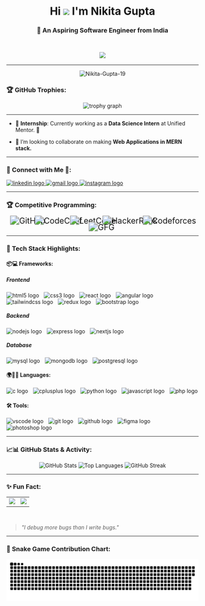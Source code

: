 <!-- Profile README -->
<h1 align="center">Hi <img src="https://media.giphy.com/media/hvRJCLFzcasrR4ia7z/giphy.gif" width="40"/> I'm Nikita Gupta</h1>
<h3 align="center">🎯 An Aspiring Software Engineer from India</h3>
<br>
<p align="center">
  <img src="https://readme-typing-svg.herokuapp.com?font=Fira+Code&size=28&pause=1000&color=0FB7FF&center=true&vCenter=true&width=1050&lines=🚀+Welcome+to+Nikita's+Dev+Universe+🚀;👩‍💻+B.Tech+CSE+Student+📖;DSA+Enthusiast+%7C+Full+Stack+Developer+%7C+Lifelong+Learner" />
</p>

---

<p align="center"> <img src="https://komarev.com/ghpvc/?username=Nikita-Gupta-19&label=Profile%20views&color=0e75b6&style=flat" alt="Nikita-Gupta-19" /> </p>

### 🏆 GitHub Trophies:
<p align="center">
    <img src="https://github-profile-trophy.vercel.app?username=Nikita-Gupta-19&theme=tokyonight&column=-1&row=1&margin-w=8&margin-h=8&no-bg=false&no-frame=false&order=4" height="150" alt="trophy graph"  />
</p>

---

- 🎯 **Internship**: Currently working as a **Data Science Intern** at Unified Mentor. 🚀

- 🤝 I’m looking to collaborate on making **Web Applications in MERN stack.**

--- 

### 📩 Connect with Me 🤝:
<div align="left">
  <a href="https://www.linkedin.com/in/nikita-gupta-790a54284/" target="_blank">
    <img src="https://raw.githubusercontent.com/maurodesouza/profile-readme-generator/master/src/assets/icons/social/linkedin/default.svg" width="62" height="50" alt="linkedin logo"  />
  </a>
  <a href="mailto:nikitagpt06@gmail.com" target="_blank">
    <img src="https://raw.githubusercontent.com/maurodesouza/profile-readme-generator/master/src/assets/icons/social/gmail/default.svg" width="62" height="50" alt="gmail logo"  />
  </a>
  <a href="https://www.instagram.com/nikita.gupta06/" target="_blank">
    <img src="https://raw.githubusercontent.com/maurodesouza/profile-readme-generator/master/src/assets/icons/social/instagram/default.svg" width="62" height="50" alt="instagram logo"  />
  </a>
</div>

---

### 🏆 Competitive Programming:

<p align="center">
  <a href="https://github.com/nikita-gupta-19">
    <span style="display:inline-block; transform:scale(1.5); margin-right:5px;">
      <img src="https://img.shields.io/badge/GitHub-100000?style=flat-square&logo=github&logoColor=white" alt="GitHub"/>
    </span>
  </a>
  <a href="https://www.codechef.com/users/gaze_scene_26">
    <span style="display:inline-block; transform:scale(1.5); margin-right:5px;">
      <img src="https://img.shields.io/badge/CodeChef-5B4638?style=flat-square&logo=codechef&logoColor=white" alt="CodeChef"/>
    </span>
  </a>
  <a href="https://leetcode.com/nikita_gupta_19">
    <span style="display:inline-block; transform:scale(1.5); margin-right:5px;">
      <img src="https://img.shields.io/badge/LeetCode-FFA116?style=flat-square&logo=leetcode&logoColor=black" alt="LeetCode"/>
    </span>
  </a>
  <a href="https://www.hackerrank.com/@nikitagpt06">
    <span style="display:inline-block; transform:scale(1.5); margin-right:5px;">
      <img src="https://img.shields.io/badge/HackerRank-2EC866?style=flat-square&logo=hackerrank&logoColor=white" alt="HackerRank"/>
    </span>
  </a>
  <a href="https://codeforces.com/profile/nikitagpt06">
    <span style="display:inline-block; transform:scale(1.5); margin-right:5px;">
      <img src="https://img.shields.io/badge/Codeforces-1F8ACB?style=flat-square&logo=codeforces&logoColor=white" alt="Codeforces"/>
    </span>
  </a>
  <a href="https://auth.geeksforgeeks.org/user/nikitazu5k">
    <span style="display:inline-block; transform:scale(1.5); margin-right:5px;">
      <img src="https://img.shields.io/badge/GFG-14A800?style=flat-square&logo=geeksforgeeks&logoColor=white" alt="GFG"/>
    </span>
  </a>
</p>


---

### 🧠 Tech Stack Highlights:

#### 📦💻 Frameworks:
<!-- FRONTEND STACK -->
<h5>Frontend</h5>
<div align="left">
  <img src="https://skillicons.dev/icons?i=html" height="55" alt="html5 logo" title="HTML" />
  <img width="5" />
  <img src="https://skillicons.dev/icons?i=css" height="55" alt="css3 logo" title="CSS" />
  <img width="5" />
  <img src="https://skillicons.dev/icons?i=react" height="55" alt="react logo" title="React.js" />
  <img width="5" />
  <img src="https://skillicons.dev/icons?i=angular" height="55" alt="angular logo" title="Angular" />
  <img width="5" />
  <img src="https://skillicons.dev/icons?i=tailwind" height="55" alt="tailwindcss logo" title="Tailwind CSS" />
  <img width="5" />
  <img src="https://skillicons.dev/icons?i=redux" height="55" alt="redux logo" title="Redux" />
  <img width="5" />
  <img src="https://skillicons.dev/icons?i=bootstrap" height="55" alt="bootstrap logo" title="Bootstrap" />
</div>

<!-- BACKEND STACK -->
<h5>Backend</h5>
<div align="left">
  <img src="https://skillicons.dev/icons?i=nodejs" height="55" alt="nodejs logo" title="Node.js" />
  <img width="5" />
  <img src="https://skillicons.dev/icons?i=express" height="55" alt="express logo" title="Express.js" />
  <img width="5" />
  <img src="https://skillicons.dev/icons?i=nextjs" height="55" alt="nextjs logo" title="Next.js" />
</div>

<!-- DATABASE STACK -->
<h5>Database</h5>
<div align="left">
  <img src="https://skillicons.dev/icons?i=mysql" height="55" alt="mysql logo" title="MySQL" />
  <img width="5" />
  <img src="https://skillicons.dev/icons?i=mongodb" height="55" alt="mongodb logo" title="MongoDB" /> 
  <img width="5" />
  <img src="https://skillicons.dev/icons?i=postgres" height="55" alt="postgresql logo" title="PostgreSQL" />
</div>

#### 🌍👨‍💻 Languages:
<div align="left">
  <img src="https://skillicons.dev/icons?i=c" height="55" alt="c logo" title="C" />
  <img width="5" />
  <img src="https://skillicons.dev/icons?i=cpp" height="55" alt="cplusplus logo" title="C++" />
  <img width="5" />
  <img src="https://skillicons.dev/icons?i=py" height="55" alt="python logo" title="Python" />
  <img width="5" />
  <img src="https://skillicons.dev/icons?i=js" height="55" alt="javascript logo" title="JavaScript" />
  <img width="5" />
  <img src="https://skillicons.dev/icons?i=php" height="55" alt="php logo" title="PHP" />
</div>

#### 🛠️ Tools:
<div align="left">
  <img src="https://skillicons.dev/icons?i=vscode" height="55" alt="vscode logo" title="VS Code" />
  <img width="5" />
  <img src="https://skillicons.dev/icons?i=git" height="55" alt="git logo" title="Git" />
  <img width="5" />
  <img src="https://skillicons.dev/icons?i=github" height="55" alt="github logo" title="GitHub" />
  <img width="5" />
  <img src="https://skillicons.dev/icons?i=figma" height="55" alt="figma logo" title="Figma" />
  <img width="5" />
  <img src="https://skillicons.dev/icons?i=ps" height="55" alt="photoshop logo" title="Adobe Photoshop" />
</div>

---
### 📈📊 GitHub Stats & Activity:
<div align="center">
  <img src="https://github-readme-stats.vercel.app/api?username=nikita-gupta-19&hide_title=false&hide_rank=false&show_icons=true&include_all_commits=true&count_private=true&disable_animations=false&theme=radical&locale=en&hide_border=false" height="160" alt="GitHub Stats" />
  <img src="https://github-readme-stats.vercel.app/api/top-langs?username=nikita-gupta-19&locale=en&hide_title=false&layout=compact&card_width=320&langs_count=5&theme=radical&hide_border=false" height="160" alt="Top Languages" />
  <img src="https://streak-stats.demolab.com?user=nikita-gupta-19&locale=en&mode=daily&theme=radical&hide_border=false&border_radius=5" height="160" alt="GitHub Streak" />
</div>

---


### ✨ Fun Fact:
<table align="center">
  <tr>
    <td>
      <img src="https://media.giphy.com/media/v1.Y2lkPTc5MGI3NjExNjdhc3l6amN6a2tjYTF6aHFvdXh6Y2NwcGNnaDhlM3RkZTZkZ2F1MyZlcD12MV9naWZzX3NlYXJjaCZjdD1n/Ll22OhMLAlVDb8UQWe/giphy.gif" width="300" />
    </td>
    <td>
      <img src="https://media.giphy.com/media/ZVik7pBtu9dNS/giphy.gif" width="300" />
    </td>
  </tr>
</table>

<br>

> *"I debug more bugs than I write bugs."*
---

### 🐍 Snake Game Contribution Chart:
![snake gif](https://github.com/Nikita-Gupta-19/Nikita-Gupta-19/blob/output/github-snake-dark.svg)

